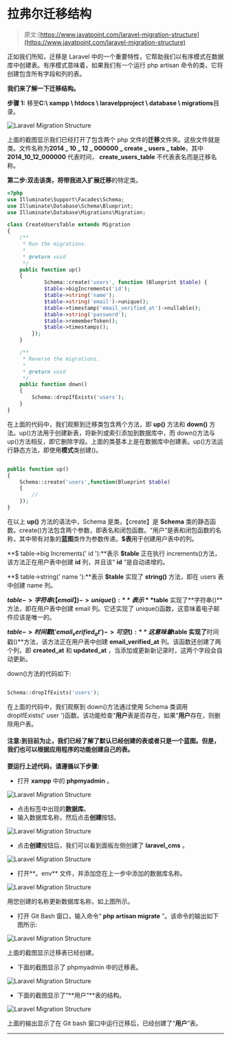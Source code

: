 # 拉弗尔迁移结构

> 原文:[https://www.javatpoint.com/laravel-migration-structure](https://www.javatpoint.com/laravel-migration-structure)

正如我们所知，迁移是 Laravel 中的一个重要特性，它帮助我们以有序模式在数据库中创建表。有序模式意味着，如果我们有一个运行 php artisan 命令的类，它将创建包含所有字段和列的表。

**我们来了解一下迁移结构。**

**步骤 1:** 移至**C:\ xampp \ htdocs \ laravelpproject \ database \ migrations**目录。

![Laravel Migration Structure](img/8d136e49e96ed9738b0747d97137b5d8.png)

上面的截图显示我们已经打开了包含两个 php 文件的**迁移**文件夹。这些文件就是类。文件名称为**2014 _ 10 _ 12 _ 000000 _ create _ users _ table**，其中 **2014_10_12_000000** 代表时间， **create_users_table** 不代表表名而是迁移名称。

**第二步:**双击该类，将带我进入扩展**迁移**的特定类。

```php
<?php
use Illuminate\Support\Facades\Schema;
use Illuminate\Database\Schema\Blueprint;
use Illuminate\Database\Migrations\Migration;

class CreateUsersTable extends Migration
{
    /**
     * Run the migrations.
     *
     * @return void
     */
    public function up()
    {
            Schema::create('users', function (Blueprint $table) {
            $table->bigIncrements('id');
            $table->string('name');
            $table->string('email')->unique();
            $table->timestamp('email_verified_at')->nullable();
            $table->string('password');
            $table->rememberToken();
            $table->timestamps();
        });
    }

    /**
     * Reverse the migrations.
     *
     * @return void
     */
    public function down()
    {
        Schema::dropIfExists('users');
    }
}

```

在上面的代码中，我们观察到迁移类包含两个方法，即 **up()** 方法和 **down()** 方法。up()方法用于创建新表，将新列或索引添加到数据库中，而 down()方法与 up()方法相反，即它删除字段。上面的类基本上是在数据库中创建表。up()方法运行静态方法，即使用**模式**类创建()。

```php

public function up()
{
    Schema::create('users',function(Blueprint $table)
    {
        //
    });
}

```

在以上 **up()** 方法的语法中，Schema 是类，【create】是 **Schema** 类的静态函数。create()方法包含两个参数，即表名和闭包函数。“用户”是表和闭包函数的名称，其中带有对象的**蓝图**类作为参数传递。**$表**用于创建用户表中的列。

**$ table->big Increments(' id '):**表示 **$table** 正在执行 increments()方法，该方法正在用户表中创建 **id** 列，并且该“ **id** ”是自动递增的。

**$ table->string(' name '):**表示 **$table** 实现了 **string()** 方法，即在 users 表中创建 name 列。

**$table- >字符串(【email】)->unique():**表示 **$table** 实现了**字符串()**方法，即在用户表中创建 email 列。它还实现了 unique()函数，这意味着电子邮件应该是唯一的。

**$table- >时间戳(' email_verified_at')- >可空():**这意味着$table 实现了**时间戳()**方法，该方法正在用户表中创建 **email_verified_at** 列。该函数还创建了两个列，即 **created_at** 和 **updated_at** ，当添加或更新新记录时，这两个字段会自动更新。

down()方法的代码如下:

```php

Schema::dropIfExists('users');

```

在上面的代码中，我们观察到 down()方法通过使用 Schema 类调用 dropIfExists(' user ')函数。该功能检查“**用户**表是否存在，如果“**用户**存在，则删除用户表。

#### 注意:到目前为止，我们已经了解了默认已经创建的表或者只是一个蓝图。但是，我们也可以根据应用程序的功能创建自己的表。

**要运行上述代码，请遵循以下步骤:**

*   打开 **xampp** 中的 **phpmyadmin** 。

![Laravel Migration Structure](img/023366536dd25ad8efddf072240d114c.png)

*   点击标签中出现的**数据库**。
*   输入数据库名称，然后点击**创建**按钮。

![Laravel Migration Structure](img/4541bab5918b8baa57f3eaaa8f83b6cb.png)

*   点击**创建**按钮后，我们可以看到面板左侧创建了 **laravel_cms** 。

![Laravel Migration Structure](img/426177c4cdd5ffd4fe7b21a15a43d93e.png)

*   打开**。env** 文件，并添加您在上一步中添加的数据库名称。

![Laravel Migration Structure](img/d12c6b866766d3b30a399e239e353b94.png)

用您创建的名称更新数据库名称，如上图所示。

*   打开 Git Bash 窗口，输入命令“ **php artisan migrate** ”。该命令的输出如下图所示:

![Laravel Migration Structure](img/5ff8902034c5a87b15dab93be88f3421.png)

上面的截图显示迁移表已经创建。

*   下面的截图显示了 phpmyadmin 中的迁移表。

![Laravel Migration Structure](img/48da651b280b94042820547387ecc0e5.png)

*   下面的截图显示了“**用户”**表的结构。

![Laravel Migration Structure](img/7c4a0d6afa64ebd40f1cb54e75c0ec3d.png)

上面的输出显示了在 Git bash 窗口中运行迁移后，已经创建了“**用户**”表。

* * *